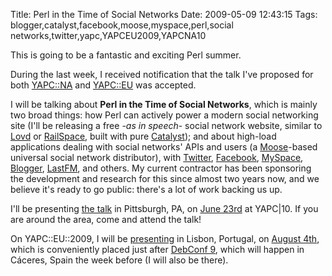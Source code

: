 Title: Perl in the Time of Social Networks
Date: 2009-05-09 12:43:15
Tags: blogger,catalyst,facebook,moose,myspace,perl,social networks,twitter,yapc,YAPCEU2009,YAPCNA10

This is going to be a fantastic and exciting Perl summer.

During the last week, I received notification that the talk I've proposed for both <a href="http://yapc10.org/yn2009/">YAPC::NA</a> and <a href="http://yapceurope2009.org/ye2009/">YAPC::EU</a> was accepted.

I will be talking about <strong>Perl in the Time of Social Networks</strong>, which is mainly two broad things: how Perl can actively power a modern social networking site (I'll be releasing a free -<em>as in speech</em>- social network website, similar to <a href="http://lovdbyless.com/">Lovd</a> or <a href="http://railsspace.com/">RailSpace</a>, built with pure <a href="http://www.catalystframework.org/">Catalyst</a>); and about high-load applications dealing with social networks' APIs and users (a <a href="http://www.iinteractive.com/moose/">Moose</a>-based universal social network distributor), with <a href="http://twitter.com">Twitter</a>, <a href="http://www.facebook.com">Facebook</a>, <a href="http://www.myspace.com/">MySpace</a>, <a href="http://www.blogger.com">Blogger</a>, <a href="http://last.fm">LastFM</a>, and others. My current contractor has been sponsoring the development and research for this since almost two years now, and we believe it's ready to go public: there's a lot of work backing us up.

I'll be presenting <a href="http://yapc10.org/yn2009/talk/2019">the talk</a> in Pittsburgh, PA, on <a href="http://yapc10.org/yn2009/schedule?day=2009-06-23">June 23rd</a> at YAPC|10. If you are around the area, come and attend the talk!

On YAPC::EU::2009, I will be <a href="http://yapceurope2009.org/ye2009/talk/2028">presenting</a> in Lisbon, Portugal, on <a href="http://yapceurope2009.org/ye2009/schedule?day=2009-08-04">August 4th</a>, which is conveniently placed just after <a href="http://debconf9.debconf.org">DebConf 9</a>, which will happen in Cáceres, Spain the week before (I will also be there).